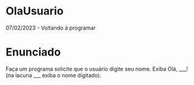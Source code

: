 # OlaUsuario
07/02/2023 - Voltando á programar

# Enunciado
Faça um programa solicite que o usuário digite seu nome. Exiba Olá, ___! (na lacuna ___ exiba o nome digitado). 